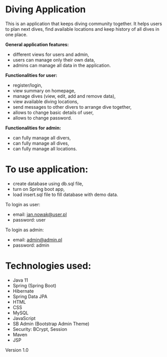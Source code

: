 # Diving Application
This is an application that keeps diving community together. It helps users to plan next dives, find available locations and keep history of all dives in one place.

**General application features:**
- different views for users and admin,
- users can manage only their own data,
- admins can manage all data in the application.

**Functionalities for user:**
- register/login,
- view summary on homepage,
- manage dives (view, edit, add and remove data),
- view available diving locations,
- send messages to other divers to arrange dive together,
- allows to change basic details of user,
- allows to change password.

**Functionalities for admin:**
- can fully manage all divers,
- can fully manage all dives,
- can fully manage all locations.

# To use application:
- create database using db.sql file,
- turn on Spring boot app,
- load insert.sql file to fill database with demo data.

To login as user:
- email: jan.nowak@user.pl
- password: user

To login as admin:
- email: admin@admin.pl
- password: admin

# Technologies used:
- Java 11
- Spring (Spring Boot)
- Hibernate
- Spring Data JPA
- HTML
- CSS
- MySQL
- JavaScript
- SB Admin (Bootstrap Admin Theme)
- Security: BCrypt, Session
- Maven
- JSP

Version 1.0
